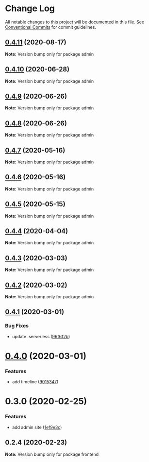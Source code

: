 # Change Log

All notable changes to this project will be documented in this file.
See [Conventional Commits](https://conventionalcommits.org) for commit guidelines.

## [0.4.11](https://github.com/banyudu/blog/compare/admin@0.4.10...admin@0.4.11) (2020-08-17)

**Note:** Version bump only for package admin





## [0.4.10](https://github.com/banyudu/blog/compare/admin@0.4.9...admin@0.4.10) (2020-06-28)

**Note:** Version bump only for package admin





## [0.4.9](https://github.com/banyudu/blog/compare/admin@0.4.8...admin@0.4.9) (2020-06-26)

**Note:** Version bump only for package admin





## [0.4.8](https://github.com/banyudu/blog/compare/admin@0.4.7...admin@0.4.8) (2020-06-26)

**Note:** Version bump only for package admin





## [0.4.7](https://github.com/banyudu/blog/compare/admin@0.4.6...admin@0.4.7) (2020-05-16)

**Note:** Version bump only for package admin





## [0.4.6](https://github.com/banyudu/blog/compare/admin@0.4.5...admin@0.4.6) (2020-05-16)

**Note:** Version bump only for package admin





## [0.4.5](https://github.com/banyudu/blog/compare/admin@0.4.4...admin@0.4.5) (2020-05-15)

**Note:** Version bump only for package admin





## [0.4.4](https://github.com/banyudu/blog/compare/admin@0.4.3...admin@0.4.4) (2020-04-04)

**Note:** Version bump only for package admin





## [0.4.3](https://github.com/banyudu/blog/compare/admin@0.4.2...admin@0.4.3) (2020-03-03)

**Note:** Version bump only for package admin





## [0.4.2](https://github.com/banyudu/blog/compare/admin@0.4.1...admin@0.4.2) (2020-03-02)

**Note:** Version bump only for package admin





## [0.4.1](https://github.com/banyudu/blog/compare/admin@0.4.0...admin@0.4.1) (2020-03-01)


### Bug Fixes

* update .serverless ([96f6f2b](https://github.com/banyudu/blog/commit/96f6f2b1df5f8c08d673c2ac1071d145b1ee432e))





# [0.4.0](https://github.com/banyudu/blog/compare/admin@0.3.0...admin@0.4.0) (2020-03-01)


### Features

* add timeline ([9015347](https://github.com/banyudu/blog/commit/9015347366563e3d98ce71f811fef83d69df69aa))





# 0.3.0 (2020-02-25)


### Features

* add admin site ([1ef9e3c](https://github.com/banyudu/blog/commit/1ef9e3cde60ff4dc842ff598b8fd4dd909c5de6a))





## 0.2.4 (2020-02-23)

**Note:** Version bump only for package frontend
